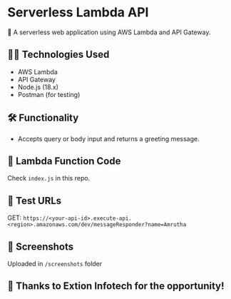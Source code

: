 # Serverless Lambda API

🚀 A serverless web application using AWS Lambda and API Gateway.

## 👨‍💻 Technologies Used
- AWS Lambda
- API Gateway
- Node.js (18.x)
- Postman (for testing)

## 🛠 Functionality
- Accepts query or body input and returns a greeting message.

## 📂 Lambda Function Code
Check `index.js` in this repo.

## 🧪 Test URLs
GET: `https://<your-api-id>.execute-api.<region>.amazonaws.com/dev/messageResponder?name=Amrutha`

## 📸 Screenshots
Uploaded in `/screenshots` folder

## 🙌 Thanks to Extion Infotech for the opportunity!
